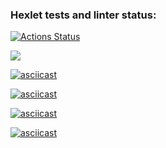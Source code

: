 ### Hexlet tests and linter status:
[![Actions Status](https://github.com/DmitriyMalay/frontend-project-44/actions/workflows/hexlet-check.yml/badge.svg)](https://github.com/DmitriyMalay/frontend-project-44/actions)

<a href="https://codeclimate.com/github/DmitriyMalay/frontend-project-44/maintainability"><img src="https://api.codeclimate.com/v1/badges/2ee7aea3e98b50a49ecb/maintainability" /></a>

[![asciicast](https://asciinema.org/a/wxlb0eIMVo9PY4qK7UYKuOoVA.svg)](https://asciinema.org/a/wxlb0eIMVo9PY4qK7UYKuOoVA)

[![asciicast](https://asciinema.org/a/fLmjbXPy3oqN6TcMWJH2Jhlrx.svg)](https://asciinema.org/a/fLmjbXPy3oqN6TcMWJH2Jhlrx)

[![asciicast](https://asciinema.org/a/epETklizFIOp1dJuSIvBSON9b.svg)](https://asciinema.org/a/epETklizFIOp1dJuSIvBSON9b)

[![asciicast](https://asciinema.org/a/8czgldweqzvEVVJMbv4orHhny.svg)](https://asciinema.org/a/8czgldweqzvEVVJMbv4orHhny)